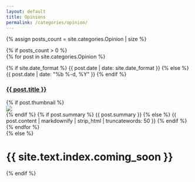 ```yaml
---
layout: default
title: Opinions
permalink: /categories/opinion/
---
```

{% assign posts_count = site.categories.Opinion | size %}

<div class="home">
  {% if posts_count > 0 %}
    <div class="posts">
      {% for post in site.categories.Opinion %}
        <div class="post py3">
          <p class="post-meta">
	    {% if site.date_format %}
	      {{ post.date | date: site.date_format }}
	    {% else %}
	      {{ post.date | date: "%b %-d, %Y" }}
	    {% endif %}
          </p>          
          <a href="{{ post.url | relative_url }}" class="post-link"><h3 class="h1 post-title">{{ post.title }}</h3></a>
          {% if post.thumbnail %}
            <div class="thumbnail-container">
              <a href="{{ post.url | relative_url }}" class="post-link"><img src="{{ post.thumbnail }}"/></a><br>
            </div>
          {% endif %}
          <span class="post-summary">
            {% if post.summary %}
              {{ post.summary }}
            {% else %}
              <!-- {{ post.excerpt }} -->
              {{ post.content | markdownify | strip_html | truncatewords: 50 }}
            {% endif %}
          </span>
        </div>
      {% endfor %}
    </div>
  {% else %}
    <h1 class='center'>{{ site.text.index.coming_soon }}</h1>
  {% endif %}
</div>
